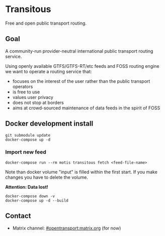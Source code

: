 # Transitous

Free and open public transport routing.

## Goal

A community-run provider-neutral international public transport routing service.

Using openly available GTFS/GTFS-RT/etc feeds and FOSS routing engine we want to operate a
routing service that:
* focuses on the interest of the user rather than the public transport operators
* is free to use
* values user privacy
* does not stop at borders
* aims at crowd-sourced maintenance of data feeds in the spirit of FOSS

## Docker development install
```
git submodule update
docker-compose up -d
```
### Import new feed
```
docker-compose run --rm motis transitous fetch <feed-file-name>
```


Note than docker volume "input" is filled within the first start. If you make changes you have to delete the volume.

**Attention: Data lost!**
```
docker-compose down -v
docker-compose up -d --build
```



## Contact

* Matrix channel: [#opentransport:matrix.org](https://matrix.to/#/#opentransport:matrix.org) (for now)

<!--
SPDX-License-Identifier: CC0-1.0
SPDX-FileCopyrightText: none
-->
